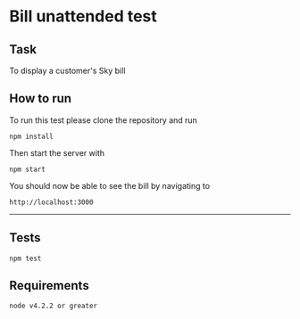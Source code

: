 # Bill unattended test

## Task

To display a customer's Sky bill

## How to run

To run this test please clone the repository and run
```
npm install
```
Then start the server with

```
npm start
```

You should now be able to see the bill by navigating to
```
http://localhost:3000
```
---

## Tests

```
npm test
```

## Requirements

```
node v4.2.2 or greater
```
